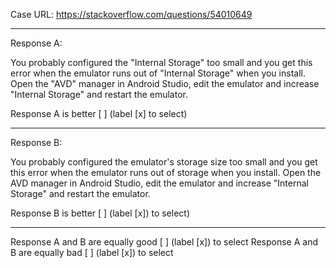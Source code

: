 Case URL: https://stackoverflow.com/questions/54010649

------
Response A:

You probably configured the "Internal Storage" too small and you get this error when the emulator runs out of "Internal Storage" when you install.
Open the "AVD" manager in Android Studio, edit the emulator and increase "Internal Storage" and restart the emulator.

Response A is better [ ] (label [x] to select)

-------
Response B:

You probably configured the emulator's storage size too small and you get this error when the emulator runs out of storage when you install. Open the AVD manager in Android Studio, edit the emulator and increase "Internal Storage" and restart the emulator.

Response B is better [ ] (label [x]) to select)

-------

Response A and B are equally good [ ] (label [x]) to select
Response A and B are equally bad [ ] (label [x]) to select
